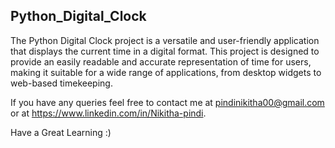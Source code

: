 ## Python_Digital_Clock
The Python Digital Clock project is a versatile and user-friendly application that displays the current time in a digital format. This project is designed to provide an easily readable and accurate representation of time for users, making it suitable for a wide range of applications, from desktop widgets to web-based timekeeping.

If you have any queries feel free to contact me at pindinikitha00@gmail.com or at https://www.linkedin.com/in/Nikitha-pindi.

Have a Great Learning :)
